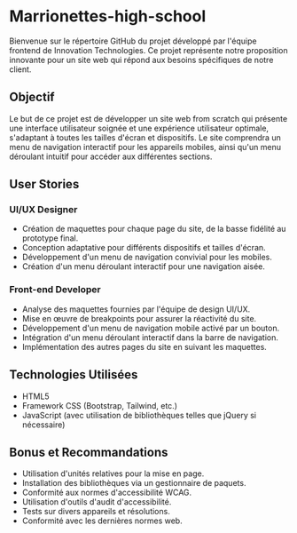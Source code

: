 # Marrionettes-high-school

Bienvenue sur le répertoire GitHub du projet développé par l'équipe frontend de Innovation Technologies. Ce projet représente notre proposition innovante pour un site web qui répond aux besoins spécifiques de notre client.

## Objectif

Le but de ce projet est de développer un site web from scratch qui présente une interface utilisateur soignée et une expérience utilisateur optimale, s'adaptant à toutes les tailles d'écran et dispositifs. Le site comprendra un menu de navigation interactif pour les appareils mobiles, ainsi qu'un menu déroulant intuitif pour accéder aux différentes sections.

## User Stories

### UI/UX Designer

- Création de maquettes pour chaque page du site, de la basse fidélité au prototype final.
- Conception adaptative pour différents dispositifs et tailles d'écran.
- Développement d'un menu de navigation convivial pour les mobiles.
- Création d'un menu déroulant interactif pour une navigation aisée.

### Front-end Developer

- Analyse des maquettes fournies par l'équipe de design UI/UX.
- Mise en œuvre de breakpoints pour assurer la réactivité du site.
- Développement d'un menu de navigation mobile activé par un bouton.
- Intégration d'un menu déroulant interactif dans la barre de navigation.
- Implémentation des autres pages du site en suivant les maquettes.

## Technologies Utilisées

- HTML5
- Framework CSS (Bootstrap, Tailwind, etc.)
- JavaScript (avec utilisation de bibliothèques telles que jQuery si nécessaire)

## Bonus et Recommandations

- Utilisation d'unités relatives pour la mise en page.
- Installation des bibliothèques via un gestionnaire de paquets.
- Conformité aux normes d'accessibilité WCAG.
- Utilisation d'outils d'audit d'accessibilité.
- Tests sur divers appareils et résolutions.
- Conformité avec les dernières normes web.
